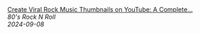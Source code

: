 <!--2024-09-08 03:00:15-->
<div class="yb">
  <a class="nodecor" href="/posts.html?rok/create_viral_rock_music_thumbnails_on_youtube_a_complete_guide">
    <img class="preview" data-videoid="PQe07pPovQQ" src="https://i1.ytimg.com/vi/PQe07pPovQQ/hqdefault.jpg" align="middle" alt="">
  </a>
  <div class="inlbl text">
    <a class="nodecor" href="/posts.html?rok/create_viral_rock_music_thumbnails_on_youtube_a_complete_guide">Create Viral Rock Music Thumbnails on YouTube: A Complete...</a><br>
    <i class="smaller2">80's Rock N Roll</i><br>
    <i class="smaller3">2024-09-08</i>
  </div>
</div>

